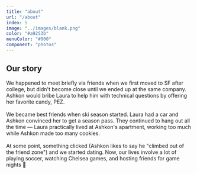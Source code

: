 ```yaml
---
title: "about"
url: "/about"
index: 5
image: "../images/blank.png"
color: "#a9253b"
menuColor: "#000"
component: "photos"
---
```


## Our story

We happened to meet briefly via friends when we first moved to SF after college, but didn't become close until we ended up at the same company. Ashkon would bribe Laura to help him with technical questions by offering her favorite candy, PEZ.
<br />
<br />
We became best friends when ski season started. Laura had a car and Ashkon convinced her to get a season pass. They continued to hang out all the time — Laura practically lived at Ashkon's apartment, working too much while Ashkon made too many cookies.
<br />
<br />
At some point, something clicked (Ashkon likes to say he "climbed out of the friend zone") and we started dating. Now, our lives involve a lot of playing soccer, watching Chelsea games, and hosting friends for game nights 🤗
